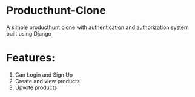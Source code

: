 # Producthunt-Clone
A simple producthunt clone with authentication and authorization system built using Django
# Features:
1) Can Login and Sign Up
2) Create and view products
3) Upvote products
